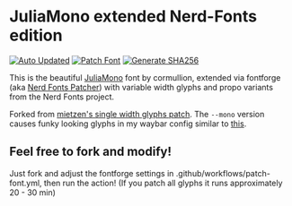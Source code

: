 # JuliaMono extended Nerd-Fonts edition
[![Auto Updated](https://github.com/dendarrion/try-nerd-font-actions/actions/workflows/auto-update.yml/badge.svg)](https://github.com/dendarrion/try-nerd-font-actions/actions/workflows/auto-update.yml) [![Patch Font](https://github.com/dendarrion/try-nerd-font-actions/actions/workflows/patch-font.yml/badge.svg)](https://github.com/dendarrion/try-nerd-font-actions/actions/workflows/patch-font.yml) [![Generate SHA256](https://github.com/dendarrion/try-nerd-font-actions/actions/workflows/release_sha.yml/badge.svg)](https://github.com/dendarrion/try-nerd-font-actions/actions/workflows/release_sha.yml)

This is the beautiful [JuliaMono](https://github.com/cormullion/juliamono) font by cormullion, extended via fontforge (aka [Nerd Fonts Patcher](https://github.com/ryanoasis/nerd-fonts#font-patcher)) with variable width glyphs and propo variants from the Nerd Fonts project.

Forked from [mietzen's single width glyphs patch](https://github.com/mietzen/juliamono-nerd-font). The `--mono` version causes funky looking glyphs in my waybar config similar to [this](https://old.reddit.com/r/voidlinux/comments/10o6yql/nerdfont_glyphs_too_small_on_waybar).

## Feel free to fork and modify!

Just fork and adjust the fontforge settings in .github/workflows/patch-font.yml, then run the action! (If you patch all glyphs it runs approximately 20 - 30 min)
